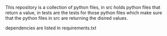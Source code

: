 This repository is a collection of python files, in src holds python files that return a value, in tests are the tests for those python files which make sure that the python files in src are returning the disired values.


dependencies are listed in requirements.txt